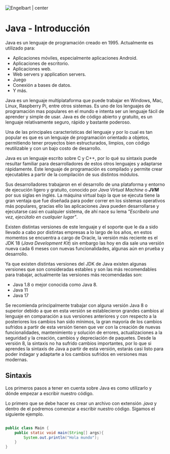 ![Engelbart | center](https://i.blogs.es/53044d/java/1366_521.jpg)

# Java - Introducción

Java es un lenguaje de programación creado en 1995. Actualmente es utilizado para:
* Aplicaciones móviles, especialmente aplicaciones Android.
* Aplicaciones de escritorio.
* Aplicaciones web.
* Web servers y application servers.
* Juego
* Conexión a bases de datos.
* Y más.

Java es un lenguaje multiplataforma que puede trabajar en Windows, Mac, Linux, Raspberry Pi, entre otros sistemas. Es uno de los lenguajes de programación mas populares en el mundo e intenta ser un lenguaje fácil de aprender y simple de usar. Java es de código abierto y gratuito, es un lenguaje relativamente seguro, rápido y bastante poderoso.

Una de las principales características del lenguaje y por lo cual es tan popular es que es un lenguaje de programación orientado a objetos, permitiendo tener proyectos bien estructurados, limpios, con código reutilizable y con un bajo costo de desarrollo.

Java es un lenguaje escrito sobre C y C++, por lo qué su sintaxis puede resultar familiar para desarrolladores de estos otros lenguajes y adaptarse rápidamente. Este lenguaje de programación es compilado y permite crear ejecutables a partir de la compilación de sus distintos módulos.

Sus desarrolladores trabajaron en el desarrollo de una plataforma y entorno de ejecución ligero y gratuito, conocido por *Java Virtual Machine* o ***JVM*** por sus siglas en inglés. La máquina virtual bajo la que se ejecuta tiene la gran ventaja que fue diseñada para poder correr en los sistemas operativos más populares, gracias ello las aplicaciones Java pueden desarrollarse y ejecutarse casi en cualquier sistema, de ahí nace su lema *"Escríbelo una vez, ejecútalo en cualquier lugar"*.

Existen distintas versiones de este lenguaje y el soporte que le da a sido llevado a cabo por distintas empresas a lo largo de los años, en estos momentos se encuentra a cargo de Oracle, la versión más reciente es el JDK 18 (*Java Development Kit*) sin embargo las hoy en día sale una versión nueva cada 6 meses con nuevas funcionalidades, algunas aún en prueba y desarrollo.

Ya que existen distintas versiones del JDK de Java existen algunas versiones que son consideradas estables y son las más recomendables para trabajar, actualmente las versiones más recomendadas son:

* Java 1.8 o mejor conocida como Java 8.
* Java 11
* Java 17

Se recomienda principalmente trabajar con alguna versión Java 8 o superior debido a que en esta versión se establecieron grandes cambios al lenguaje en comparación a sus versiones anteriores y con respecto a la posteriores los cambios han sido mínimos, la gran mayoría de los cambios sufridos a partir de esta versión tienen que ver con la creación de nuevas funcionalidades, mantenimiento y solución de errores, actualizaciones a la seguridad y la creación, cambios y depreciación de paquetes. Desde la versión 8, la sintaxis no ha sufrido cambios importantes, por lo que si aprendes la sintaxis de Java a partir de esta versión, estarás casi listo para poder indagar y adaptarte a los cambios sufridos en versiones mas modernas.

## Sintaxis

Los primeros pasos a tener en cuenta sobre Java es como utilizarlo y dónde empezar a escribir nuestro código.

Lo primero que se debe hacer es crear un archivo con extensión *.java* y dentro de el podremos comenzar a escribir nuestro código. Sigamos el siguiente ejemplo.

```java:Main.java

public class Main {
	public static void main(String[] args){
		System.out.println("Hola mundo");
	}
}

```

